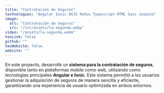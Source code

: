 ```yaml
---
title: "Contratación de Seguros"
technologies: "Angular Ionic RXJS Redux Typescript HTML Sass Jasmine"
image:
  alt: "Contratación de Seguros"
  src: "/src/assets/la-segunda.webp"
video: "/assets/la-segunda.webm"
hasLink: false
github: ""
hasWebsite: false
website: ""
---
```

En este proyecto, desarrollé un **sistema para la contratación de seguros**, disponible tanto en plataformas mobile como web, utilizando como tecnologías principales **Angular e Ionic**. Este sistema permitió a los usuarios gestionar la adquisición de seguros de manera sencilla y eficiente, garantizando una experiencia de usuario optimizada en ambos entornos.
